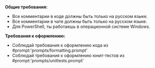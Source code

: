 **Общие требования:**
- Все комментарии в коде должны быть только на русском языке.
- Все комментарии в чате должны быть только на русском языке.
- Для PowerShell, ты работаешь в операционной системе Windows.

**Требования к оформлению:**
- Соблюдай требования к оформлению кода из #prompt:'prompts/formatting.prompt'
- Соблюдай требования к оформлению юнит-тестов из #prompt:'prompts/unittests.prompt'
